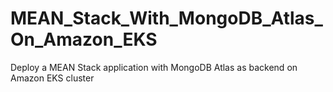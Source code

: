 # MEAN_Stack_With_MongoDB_Atlas_On_Amazon_EKS
Deploy a MEAN Stack application with MongoDB Atlas as backend on Amazon EKS cluster
